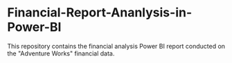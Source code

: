 # Financial-Report-Ananlysis-in-Power-BI
This repository contains the financial analysis Power BI report conducted on the "Adventure Works" financial data.
